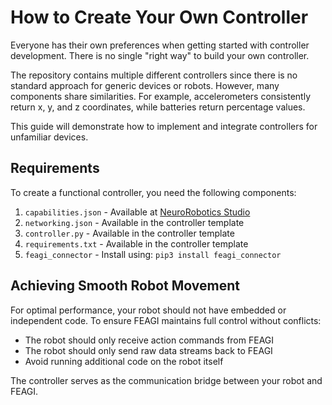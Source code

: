 # How to Create Your Own Controller

Everyone has their own preferences when getting started with controller development. There is no single "right way" to build your own controller.

The repository contains multiple different controllers since there is no standard approach for generic devices or robots. However, many components share similarities. For example, accelerometers consistently return x, y, and z coordinates, while batteries return percentage values.

This guide will demonstrate how to implement and integrate controllers for unfamiliar devices.

## Requirements

To create a functional controller, you need the following components:

1. `capabilities.json` - Available at [NeuroRobotics Studio](https://neurorobotics.studio/capabilities)
2. `networking.json` - Available in the controller template
3. `controller.py` - Available in the controller template
4. `requirements.txt` - Available in the controller template
5. `feagi_connector` - Install using: `pip3 install feagi_connector`

## Achieving Smooth Robot Movement

For optimal performance, your robot should not have embedded or independent code. To ensure FEAGI maintains full control without conflicts:

- The robot should only receive action commands from FEAGI
- The robot should only send raw data streams back to FEAGI
- Avoid running additional code on the robot itself

The controller serves as the communication bridge between your robot and FEAGI.